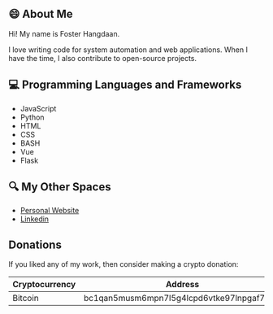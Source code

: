 ## :smile: About Me
Hi! My name is Foster Hangdaan.

I love writing code for system automation and web applications. When I have the time, I also contribute to open-source projects.

## :computer: Programming Languages and Frameworks
- JavaScript
- Python
- HTML
- CSS
- BASH
- Vue
- Flask

## :mag: My Other Spaces
- [Personal Website](http://www.fosterhangdaan.com)
- [Linkedin](https://www.linkedin.com/in/foster-hangdaan/)

## Donations
If you liked any of my work, then consider making a crypto donation:

| Cryptocurrency | Address |
| -------------  | ------- |
| Bitcoin | bc1qan5musm6mpn7l5g4lcpd6vtke97lnpgaf7hcuj |
